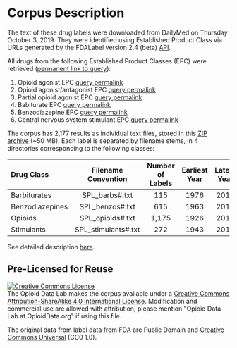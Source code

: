 # Corpus Description
The text of these drug labels were downloaded from DailyMed on Thursday October 3, 2019. They were identified using Established Product Class via URLs generated by the FDALabel version 2.4 (beta) [API](https://www.fda.gov/industry/fda-resources-data-standards/structured-product-labeling-resources).

All drugs from the following Established Product Classes (EPC) were retrieved ([permanent link to query](https://nctr-crs.fda.gov/fdalabel/ui/search/spl-summaries/criteria/51047)):
1. Opioid agonist EPC [query permalink](https://nctr-crs.fda.gov/fdalabel/ui/search/spl-summaries/criteria/50824)
2. Opioid agonist/antagonist EPC [query permalink](https://nctr-crs.fda.gov/fdalabel/ui/search/spl-summaries/criteria/50824)
3. Partial opioid agonist EPC [query permalink](https://nctr-crs.fda.gov/fdalabel/ui/search/spl-summaries/criteria/50824)
4. Babiturate EPC [query permalink](https://nctr-crs.fda.gov/fdalabel/ui/search/spl-summaries/criteria/50963)
5. Benzodiazepine EPC [query permalink](https://nctr-crs.fda.gov/fdalabel/ui/search/spl-summaries/criteria/50825)
6. Central nervous system stimulant EPC [query permalink](https://nctr-crs.fda.gov/fdalabel/ui/search/spl-summaries/criteria/50827)

The corpus has 2,177 results as individual text files, stored in this [ZIP archive](https://www.evernote.com/l/AhEwK_h3iH9OCIe_a1NpRYv4QtOJ9DzaK2s) (~50 MB). Each label is separated by filename stems, in 4 directories corresponding to the following classes:

Drug Class | Filename Convention | Number of Labels | Earliest Year | Latest Year
:--- | :---: | :---: | :---: | :---: |
Barbiturates | SPL_barbs#.txt | 115 | 1976 | 2018
Benzodiazepines| SPL_benzos#.txt | 615 | 1963 | 2019
Opioids | SPL_opioids#.txt | 1,175 | 1926 | 2018
Stimulants| SPL_stimulants#.txt | 272 | 1943 | 2018

See detailed description [here](https://github.com/opioiddatalab/ExcipientHarm/blob/master/inactive%20ingredients/README.md).

## Pre-Licensed for Reuse
<a rel="license" href="http://creativecommons.org/licenses/by-sa/4.0/"><img alt="Creative Commons License" style="border-width:0" src="https://i.creativecommons.org/l/by-sa/4.0/88x31.png" /></a><br />The Opioid Data Lab makes the corpus available under a <a rel="license" href="http://creativecommons.org/licenses/by-sa/4.0/">Creative Commons Attribution-ShareAlike 4.0 International License</a>. Modification and commercial use are allowed with attribution; please mention "Opioid Data Lab at OpioidData.org" if using this file.

The original data from label data from FDA are Public Domain and [Creative Commons Universal](https://creativecommons.org/publicdomain/zero/1.0/) (CC0 1.0).<br><br>
